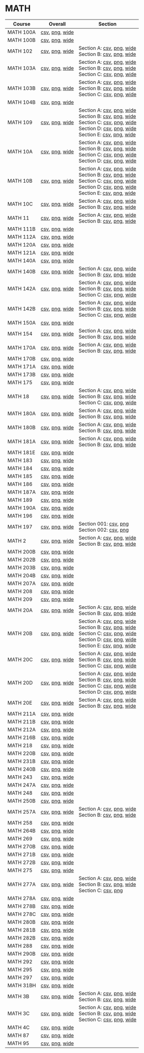 # MATH

| Course | Overall | Section |
| ------ | ------- | ------- |
| MATH 100A | [csv](https://github.com/UCSD-Historical-Enrollment-Data/2025Winter/blob/main/overall/MATH%20100A.csv), [png](https://raw.githubusercontent.com/UCSD-Historical-Enrollment-Data/2025Winter/main/plot_overall/MATH%20100A.png), [wide](https://raw.githubusercontent.com/UCSD-Historical-Enrollment-Data/2025Winter/main/plot_overall_wide/MATH%20100A.png) |  |
| MATH 100B | [csv](https://github.com/UCSD-Historical-Enrollment-Data/2025Winter/blob/main/overall/MATH%20100B.csv), [png](https://raw.githubusercontent.com/UCSD-Historical-Enrollment-Data/2025Winter/main/plot_overall/MATH%20100B.png), [wide](https://raw.githubusercontent.com/UCSD-Historical-Enrollment-Data/2025Winter/main/plot_overall_wide/MATH%20100B.png) |  |
| MATH 102 | [csv](https://github.com/UCSD-Historical-Enrollment-Data/2025Winter/blob/main/overall/MATH%20102.csv), [png](https://raw.githubusercontent.com/UCSD-Historical-Enrollment-Data/2025Winter/main/plot_overall/MATH%20102.png), [wide](https://raw.githubusercontent.com/UCSD-Historical-Enrollment-Data/2025Winter/main/plot_overall_wide/MATH%20102.png) | Section A: [csv](https://github.com/UCSD-Historical-Enrollment-Data/2025Winter/blob/main/section/MATH%20102_A.csv), [png](https://raw.githubusercontent.com/UCSD-Historical-Enrollment-Data/2025Winter/main/plot_section/MATH%20102_A.png), [wide](https://raw.githubusercontent.com/UCSD-Historical-Enrollment-Data/2025Winter/main/plot_section_wide/MATH%20102_A.png)<br>Section B: [csv](https://github.com/UCSD-Historical-Enrollment-Data/2025Winter/blob/main/section/MATH%20102_B.csv), [png](https://raw.githubusercontent.com/UCSD-Historical-Enrollment-Data/2025Winter/main/plot_section/MATH%20102_B.png), [wide](https://raw.githubusercontent.com/UCSD-Historical-Enrollment-Data/2025Winter/main/plot_section_wide/MATH%20102_B.png) |
| MATH 103A | [csv](https://github.com/UCSD-Historical-Enrollment-Data/2025Winter/blob/main/overall/MATH%20103A.csv), [png](https://raw.githubusercontent.com/UCSD-Historical-Enrollment-Data/2025Winter/main/plot_overall/MATH%20103A.png), [wide](https://raw.githubusercontent.com/UCSD-Historical-Enrollment-Data/2025Winter/main/plot_overall_wide/MATH%20103A.png) | Section A: [csv](https://github.com/UCSD-Historical-Enrollment-Data/2025Winter/blob/main/section/MATH%20103A_A.csv), [png](https://raw.githubusercontent.com/UCSD-Historical-Enrollment-Data/2025Winter/main/plot_section/MATH%20103A_A.png), [wide](https://raw.githubusercontent.com/UCSD-Historical-Enrollment-Data/2025Winter/main/plot_section_wide/MATH%20103A_A.png)<br>Section B: [csv](https://github.com/UCSD-Historical-Enrollment-Data/2025Winter/blob/main/section/MATH%20103A_B.csv), [png](https://raw.githubusercontent.com/UCSD-Historical-Enrollment-Data/2025Winter/main/plot_section/MATH%20103A_B.png), [wide](https://raw.githubusercontent.com/UCSD-Historical-Enrollment-Data/2025Winter/main/plot_section_wide/MATH%20103A_B.png)<br>Section C: [csv](https://github.com/UCSD-Historical-Enrollment-Data/2025Winter/blob/main/section/MATH%20103A_C.csv), [png](https://raw.githubusercontent.com/UCSD-Historical-Enrollment-Data/2025Winter/main/plot_section/MATH%20103A_C.png), [wide](https://raw.githubusercontent.com/UCSD-Historical-Enrollment-Data/2025Winter/main/plot_section_wide/MATH%20103A_C.png) |
| MATH 103B | [csv](https://github.com/UCSD-Historical-Enrollment-Data/2025Winter/blob/main/overall/MATH%20103B.csv), [png](https://raw.githubusercontent.com/UCSD-Historical-Enrollment-Data/2025Winter/main/plot_overall/MATH%20103B.png), [wide](https://raw.githubusercontent.com/UCSD-Historical-Enrollment-Data/2025Winter/main/plot_overall_wide/MATH%20103B.png) | Section A: [csv](https://github.com/UCSD-Historical-Enrollment-Data/2025Winter/blob/main/section/MATH%20103B_A.csv), [png](https://raw.githubusercontent.com/UCSD-Historical-Enrollment-Data/2025Winter/main/plot_section/MATH%20103B_A.png), [wide](https://raw.githubusercontent.com/UCSD-Historical-Enrollment-Data/2025Winter/main/plot_section_wide/MATH%20103B_A.png)<br>Section B: [csv](https://github.com/UCSD-Historical-Enrollment-Data/2025Winter/blob/main/section/MATH%20103B_B.csv), [png](https://raw.githubusercontent.com/UCSD-Historical-Enrollment-Data/2025Winter/main/plot_section/MATH%20103B_B.png), [wide](https://raw.githubusercontent.com/UCSD-Historical-Enrollment-Data/2025Winter/main/plot_section_wide/MATH%20103B_B.png)<br>Section C: [csv](https://github.com/UCSD-Historical-Enrollment-Data/2025Winter/blob/main/section/MATH%20103B_C.csv), [png](https://raw.githubusercontent.com/UCSD-Historical-Enrollment-Data/2025Winter/main/plot_section/MATH%20103B_C.png), [wide](https://raw.githubusercontent.com/UCSD-Historical-Enrollment-Data/2025Winter/main/plot_section_wide/MATH%20103B_C.png) |
| MATH 104B | [csv](https://github.com/UCSD-Historical-Enrollment-Data/2025Winter/blob/main/overall/MATH%20104B.csv), [png](https://raw.githubusercontent.com/UCSD-Historical-Enrollment-Data/2025Winter/main/plot_overall/MATH%20104B.png), [wide](https://raw.githubusercontent.com/UCSD-Historical-Enrollment-Data/2025Winter/main/plot_overall_wide/MATH%20104B.png) |  |
| MATH 109 | [csv](https://github.com/UCSD-Historical-Enrollment-Data/2025Winter/blob/main/overall/MATH%20109.csv), [png](https://raw.githubusercontent.com/UCSD-Historical-Enrollment-Data/2025Winter/main/plot_overall/MATH%20109.png), [wide](https://raw.githubusercontent.com/UCSD-Historical-Enrollment-Data/2025Winter/main/plot_overall_wide/MATH%20109.png) | Section A: [csv](https://github.com/UCSD-Historical-Enrollment-Data/2025Winter/blob/main/section/MATH%20109_A.csv), [png](https://raw.githubusercontent.com/UCSD-Historical-Enrollment-Data/2025Winter/main/plot_section/MATH%20109_A.png), [wide](https://raw.githubusercontent.com/UCSD-Historical-Enrollment-Data/2025Winter/main/plot_section_wide/MATH%20109_A.png)<br>Section B: [csv](https://github.com/UCSD-Historical-Enrollment-Data/2025Winter/blob/main/section/MATH%20109_B.csv), [png](https://raw.githubusercontent.com/UCSD-Historical-Enrollment-Data/2025Winter/main/plot_section/MATH%20109_B.png), [wide](https://raw.githubusercontent.com/UCSD-Historical-Enrollment-Data/2025Winter/main/plot_section_wide/MATH%20109_B.png)<br>Section C: [csv](https://github.com/UCSD-Historical-Enrollment-Data/2025Winter/blob/main/section/MATH%20109_C.csv), [png](https://raw.githubusercontent.com/UCSD-Historical-Enrollment-Data/2025Winter/main/plot_section/MATH%20109_C.png), [wide](https://raw.githubusercontent.com/UCSD-Historical-Enrollment-Data/2025Winter/main/plot_section_wide/MATH%20109_C.png)<br>Section D: [csv](https://github.com/UCSD-Historical-Enrollment-Data/2025Winter/blob/main/section/MATH%20109_D.csv), [png](https://raw.githubusercontent.com/UCSD-Historical-Enrollment-Data/2025Winter/main/plot_section/MATH%20109_D.png), [wide](https://raw.githubusercontent.com/UCSD-Historical-Enrollment-Data/2025Winter/main/plot_section_wide/MATH%20109_D.png)<br>Section E: [csv](https://github.com/UCSD-Historical-Enrollment-Data/2025Winter/blob/main/section/MATH%20109_E.csv), [png](https://raw.githubusercontent.com/UCSD-Historical-Enrollment-Data/2025Winter/main/plot_section/MATH%20109_E.png), [wide](https://raw.githubusercontent.com/UCSD-Historical-Enrollment-Data/2025Winter/main/plot_section_wide/MATH%20109_E.png) |
| MATH 10A | [csv](https://github.com/UCSD-Historical-Enrollment-Data/2025Winter/blob/main/overall/MATH%2010A.csv), [png](https://raw.githubusercontent.com/UCSD-Historical-Enrollment-Data/2025Winter/main/plot_overall/MATH%2010A.png), [wide](https://raw.githubusercontent.com/UCSD-Historical-Enrollment-Data/2025Winter/main/plot_overall_wide/MATH%2010A.png) | Section A: [csv](https://github.com/UCSD-Historical-Enrollment-Data/2025Winter/blob/main/section/MATH%2010A_A.csv), [png](https://raw.githubusercontent.com/UCSD-Historical-Enrollment-Data/2025Winter/main/plot_section/MATH%2010A_A.png), [wide](https://raw.githubusercontent.com/UCSD-Historical-Enrollment-Data/2025Winter/main/plot_section_wide/MATH%2010A_A.png)<br>Section B: [csv](https://github.com/UCSD-Historical-Enrollment-Data/2025Winter/blob/main/section/MATH%2010A_B.csv), [png](https://raw.githubusercontent.com/UCSD-Historical-Enrollment-Data/2025Winter/main/plot_section/MATH%2010A_B.png), [wide](https://raw.githubusercontent.com/UCSD-Historical-Enrollment-Data/2025Winter/main/plot_section_wide/MATH%2010A_B.png)<br>Section C: [csv](https://github.com/UCSD-Historical-Enrollment-Data/2025Winter/blob/main/section/MATH%2010A_C.csv), [png](https://raw.githubusercontent.com/UCSD-Historical-Enrollment-Data/2025Winter/main/plot_section/MATH%2010A_C.png), [wide](https://raw.githubusercontent.com/UCSD-Historical-Enrollment-Data/2025Winter/main/plot_section_wide/MATH%2010A_C.png)<br>Section D: [csv](https://github.com/UCSD-Historical-Enrollment-Data/2025Winter/blob/main/section/MATH%2010A_D.csv), [png](https://raw.githubusercontent.com/UCSD-Historical-Enrollment-Data/2025Winter/main/plot_section/MATH%2010A_D.png), [wide](https://raw.githubusercontent.com/UCSD-Historical-Enrollment-Data/2025Winter/main/plot_section_wide/MATH%2010A_D.png) |
| MATH 10B | [csv](https://github.com/UCSD-Historical-Enrollment-Data/2025Winter/blob/main/overall/MATH%2010B.csv), [png](https://raw.githubusercontent.com/UCSD-Historical-Enrollment-Data/2025Winter/main/plot_overall/MATH%2010B.png), [wide](https://raw.githubusercontent.com/UCSD-Historical-Enrollment-Data/2025Winter/main/plot_overall_wide/MATH%2010B.png) | Section A: [csv](https://github.com/UCSD-Historical-Enrollment-Data/2025Winter/blob/main/section/MATH%2010B_A.csv), [png](https://raw.githubusercontent.com/UCSD-Historical-Enrollment-Data/2025Winter/main/plot_section/MATH%2010B_A.png), [wide](https://raw.githubusercontent.com/UCSD-Historical-Enrollment-Data/2025Winter/main/plot_section_wide/MATH%2010B_A.png)<br>Section B: [csv](https://github.com/UCSD-Historical-Enrollment-Data/2025Winter/blob/main/section/MATH%2010B_B.csv), [png](https://raw.githubusercontent.com/UCSD-Historical-Enrollment-Data/2025Winter/main/plot_section/MATH%2010B_B.png), [wide](https://raw.githubusercontent.com/UCSD-Historical-Enrollment-Data/2025Winter/main/plot_section_wide/MATH%2010B_B.png)<br>Section C: [csv](https://github.com/UCSD-Historical-Enrollment-Data/2025Winter/blob/main/section/MATH%2010B_C.csv), [png](https://raw.githubusercontent.com/UCSD-Historical-Enrollment-Data/2025Winter/main/plot_section/MATH%2010B_C.png), [wide](https://raw.githubusercontent.com/UCSD-Historical-Enrollment-Data/2025Winter/main/plot_section_wide/MATH%2010B_C.png)<br>Section D: [csv](https://github.com/UCSD-Historical-Enrollment-Data/2025Winter/blob/main/section/MATH%2010B_D.csv), [png](https://raw.githubusercontent.com/UCSD-Historical-Enrollment-Data/2025Winter/main/plot_section/MATH%2010B_D.png), [wide](https://raw.githubusercontent.com/UCSD-Historical-Enrollment-Data/2025Winter/main/plot_section_wide/MATH%2010B_D.png)<br>Section E: [csv](https://github.com/UCSD-Historical-Enrollment-Data/2025Winter/blob/main/section/MATH%2010B_E.csv), [png](https://raw.githubusercontent.com/UCSD-Historical-Enrollment-Data/2025Winter/main/plot_section/MATH%2010B_E.png), [wide](https://raw.githubusercontent.com/UCSD-Historical-Enrollment-Data/2025Winter/main/plot_section_wide/MATH%2010B_E.png) |
| MATH 10C | [csv](https://github.com/UCSD-Historical-Enrollment-Data/2025Winter/blob/main/overall/MATH%2010C.csv), [png](https://raw.githubusercontent.com/UCSD-Historical-Enrollment-Data/2025Winter/main/plot_overall/MATH%2010C.png), [wide](https://raw.githubusercontent.com/UCSD-Historical-Enrollment-Data/2025Winter/main/plot_overall_wide/MATH%2010C.png) | Section A: [csv](https://github.com/UCSD-Historical-Enrollment-Data/2025Winter/blob/main/section/MATH%2010C_A.csv), [png](https://raw.githubusercontent.com/UCSD-Historical-Enrollment-Data/2025Winter/main/plot_section/MATH%2010C_A.png), [wide](https://raw.githubusercontent.com/UCSD-Historical-Enrollment-Data/2025Winter/main/plot_section_wide/MATH%2010C_A.png)<br>Section B: [csv](https://github.com/UCSD-Historical-Enrollment-Data/2025Winter/blob/main/section/MATH%2010C_B.csv), [png](https://raw.githubusercontent.com/UCSD-Historical-Enrollment-Data/2025Winter/main/plot_section/MATH%2010C_B.png), [wide](https://raw.githubusercontent.com/UCSD-Historical-Enrollment-Data/2025Winter/main/plot_section_wide/MATH%2010C_B.png) |
| MATH 11 | [csv](https://github.com/UCSD-Historical-Enrollment-Data/2025Winter/blob/main/overall/MATH%2011.csv), [png](https://raw.githubusercontent.com/UCSD-Historical-Enrollment-Data/2025Winter/main/plot_overall/MATH%2011.png), [wide](https://raw.githubusercontent.com/UCSD-Historical-Enrollment-Data/2025Winter/main/plot_overall_wide/MATH%2011.png) | Section A: [csv](https://github.com/UCSD-Historical-Enrollment-Data/2025Winter/blob/main/section/MATH%2011_A.csv), [png](https://raw.githubusercontent.com/UCSD-Historical-Enrollment-Data/2025Winter/main/plot_section/MATH%2011_A.png), [wide](https://raw.githubusercontent.com/UCSD-Historical-Enrollment-Data/2025Winter/main/plot_section_wide/MATH%2011_A.png)<br>Section B: [csv](https://github.com/UCSD-Historical-Enrollment-Data/2025Winter/blob/main/section/MATH%2011_B.csv), [png](https://raw.githubusercontent.com/UCSD-Historical-Enrollment-Data/2025Winter/main/plot_section/MATH%2011_B.png), [wide](https://raw.githubusercontent.com/UCSD-Historical-Enrollment-Data/2025Winter/main/plot_section_wide/MATH%2011_B.png) |
| MATH 111B | [csv](https://github.com/UCSD-Historical-Enrollment-Data/2025Winter/blob/main/overall/MATH%20111B.csv), [png](https://raw.githubusercontent.com/UCSD-Historical-Enrollment-Data/2025Winter/main/plot_overall/MATH%20111B.png), [wide](https://raw.githubusercontent.com/UCSD-Historical-Enrollment-Data/2025Winter/main/plot_overall_wide/MATH%20111B.png) |  |
| MATH 112A | [csv](https://github.com/UCSD-Historical-Enrollment-Data/2025Winter/blob/main/overall/MATH%20112A.csv), [png](https://raw.githubusercontent.com/UCSD-Historical-Enrollment-Data/2025Winter/main/plot_overall/MATH%20112A.png), [wide](https://raw.githubusercontent.com/UCSD-Historical-Enrollment-Data/2025Winter/main/plot_overall_wide/MATH%20112A.png) |  |
| MATH 120A | [csv](https://github.com/UCSD-Historical-Enrollment-Data/2025Winter/blob/main/overall/MATH%20120A.csv), [png](https://raw.githubusercontent.com/UCSD-Historical-Enrollment-Data/2025Winter/main/plot_overall/MATH%20120A.png), [wide](https://raw.githubusercontent.com/UCSD-Historical-Enrollment-Data/2025Winter/main/plot_overall_wide/MATH%20120A.png) |  |
| MATH 121A | [csv](https://github.com/UCSD-Historical-Enrollment-Data/2025Winter/blob/main/overall/MATH%20121A.csv), [png](https://raw.githubusercontent.com/UCSD-Historical-Enrollment-Data/2025Winter/main/plot_overall/MATH%20121A.png), [wide](https://raw.githubusercontent.com/UCSD-Historical-Enrollment-Data/2025Winter/main/plot_overall_wide/MATH%20121A.png) |  |
| MATH 140A | [csv](https://github.com/UCSD-Historical-Enrollment-Data/2025Winter/blob/main/overall/MATH%20140A.csv), [png](https://raw.githubusercontent.com/UCSD-Historical-Enrollment-Data/2025Winter/main/plot_overall/MATH%20140A.png), [wide](https://raw.githubusercontent.com/UCSD-Historical-Enrollment-Data/2025Winter/main/plot_overall_wide/MATH%20140A.png) |  |
| MATH 140B | [csv](https://github.com/UCSD-Historical-Enrollment-Data/2025Winter/blob/main/overall/MATH%20140B.csv), [png](https://raw.githubusercontent.com/UCSD-Historical-Enrollment-Data/2025Winter/main/plot_overall/MATH%20140B.png), [wide](https://raw.githubusercontent.com/UCSD-Historical-Enrollment-Data/2025Winter/main/plot_overall_wide/MATH%20140B.png) | Section A: [csv](https://github.com/UCSD-Historical-Enrollment-Data/2025Winter/blob/main/section/MATH%20140B_A.csv), [png](https://raw.githubusercontent.com/UCSD-Historical-Enrollment-Data/2025Winter/main/plot_section/MATH%20140B_A.png), [wide](https://raw.githubusercontent.com/UCSD-Historical-Enrollment-Data/2025Winter/main/plot_section_wide/MATH%20140B_A.png)<br>Section B: [csv](https://github.com/UCSD-Historical-Enrollment-Data/2025Winter/blob/main/section/MATH%20140B_B.csv), [png](https://raw.githubusercontent.com/UCSD-Historical-Enrollment-Data/2025Winter/main/plot_section/MATH%20140B_B.png), [wide](https://raw.githubusercontent.com/UCSD-Historical-Enrollment-Data/2025Winter/main/plot_section_wide/MATH%20140B_B.png) |
| MATH 142A | [csv](https://github.com/UCSD-Historical-Enrollment-Data/2025Winter/blob/main/overall/MATH%20142A.csv), [png](https://raw.githubusercontent.com/UCSD-Historical-Enrollment-Data/2025Winter/main/plot_overall/MATH%20142A.png), [wide](https://raw.githubusercontent.com/UCSD-Historical-Enrollment-Data/2025Winter/main/plot_overall_wide/MATH%20142A.png) | Section A: [csv](https://github.com/UCSD-Historical-Enrollment-Data/2025Winter/blob/main/section/MATH%20142A_A.csv), [png](https://raw.githubusercontent.com/UCSD-Historical-Enrollment-Data/2025Winter/main/plot_section/MATH%20142A_A.png), [wide](https://raw.githubusercontent.com/UCSD-Historical-Enrollment-Data/2025Winter/main/plot_section_wide/MATH%20142A_A.png)<br>Section B: [csv](https://github.com/UCSD-Historical-Enrollment-Data/2025Winter/blob/main/section/MATH%20142A_B.csv), [png](https://raw.githubusercontent.com/UCSD-Historical-Enrollment-Data/2025Winter/main/plot_section/MATH%20142A_B.png), [wide](https://raw.githubusercontent.com/UCSD-Historical-Enrollment-Data/2025Winter/main/plot_section_wide/MATH%20142A_B.png)<br>Section C: [csv](https://github.com/UCSD-Historical-Enrollment-Data/2025Winter/blob/main/section/MATH%20142A_C.csv), [png](https://raw.githubusercontent.com/UCSD-Historical-Enrollment-Data/2025Winter/main/plot_section/MATH%20142A_C.png), [wide](https://raw.githubusercontent.com/UCSD-Historical-Enrollment-Data/2025Winter/main/plot_section_wide/MATH%20142A_C.png) |
| MATH 142B | [csv](https://github.com/UCSD-Historical-Enrollment-Data/2025Winter/blob/main/overall/MATH%20142B.csv), [png](https://raw.githubusercontent.com/UCSD-Historical-Enrollment-Data/2025Winter/main/plot_overall/MATH%20142B.png), [wide](https://raw.githubusercontent.com/UCSD-Historical-Enrollment-Data/2025Winter/main/plot_overall_wide/MATH%20142B.png) | Section A: [csv](https://github.com/UCSD-Historical-Enrollment-Data/2025Winter/blob/main/section/MATH%20142B_A.csv), [png](https://raw.githubusercontent.com/UCSD-Historical-Enrollment-Data/2025Winter/main/plot_section/MATH%20142B_A.png), [wide](https://raw.githubusercontent.com/UCSD-Historical-Enrollment-Data/2025Winter/main/plot_section_wide/MATH%20142B_A.png)<br>Section B: [csv](https://github.com/UCSD-Historical-Enrollment-Data/2025Winter/blob/main/section/MATH%20142B_B.csv), [png](https://raw.githubusercontent.com/UCSD-Historical-Enrollment-Data/2025Winter/main/plot_section/MATH%20142B_B.png), [wide](https://raw.githubusercontent.com/UCSD-Historical-Enrollment-Data/2025Winter/main/plot_section_wide/MATH%20142B_B.png)<br>Section C: [csv](https://github.com/UCSD-Historical-Enrollment-Data/2025Winter/blob/main/section/MATH%20142B_C.csv), [png](https://raw.githubusercontent.com/UCSD-Historical-Enrollment-Data/2025Winter/main/plot_section/MATH%20142B_C.png), [wide](https://raw.githubusercontent.com/UCSD-Historical-Enrollment-Data/2025Winter/main/plot_section_wide/MATH%20142B_C.png) |
| MATH 150A | [csv](https://github.com/UCSD-Historical-Enrollment-Data/2025Winter/blob/main/overall/MATH%20150A.csv), [png](https://raw.githubusercontent.com/UCSD-Historical-Enrollment-Data/2025Winter/main/plot_overall/MATH%20150A.png), [wide](https://raw.githubusercontent.com/UCSD-Historical-Enrollment-Data/2025Winter/main/plot_overall_wide/MATH%20150A.png) |  |
| MATH 154 | [csv](https://github.com/UCSD-Historical-Enrollment-Data/2025Winter/blob/main/overall/MATH%20154.csv), [png](https://raw.githubusercontent.com/UCSD-Historical-Enrollment-Data/2025Winter/main/plot_overall/MATH%20154.png), [wide](https://raw.githubusercontent.com/UCSD-Historical-Enrollment-Data/2025Winter/main/plot_overall_wide/MATH%20154.png) | Section A: [csv](https://github.com/UCSD-Historical-Enrollment-Data/2025Winter/blob/main/section/MATH%20154_A.csv), [png](https://raw.githubusercontent.com/UCSD-Historical-Enrollment-Data/2025Winter/main/plot_section/MATH%20154_A.png), [wide](https://raw.githubusercontent.com/UCSD-Historical-Enrollment-Data/2025Winter/main/plot_section_wide/MATH%20154_A.png)<br>Section B: [csv](https://github.com/UCSD-Historical-Enrollment-Data/2025Winter/blob/main/section/MATH%20154_B.csv), [png](https://raw.githubusercontent.com/UCSD-Historical-Enrollment-Data/2025Winter/main/plot_section/MATH%20154_B.png), [wide](https://raw.githubusercontent.com/UCSD-Historical-Enrollment-Data/2025Winter/main/plot_section_wide/MATH%20154_B.png) |
| MATH 170A | [csv](https://github.com/UCSD-Historical-Enrollment-Data/2025Winter/blob/main/overall/MATH%20170A.csv), [png](https://raw.githubusercontent.com/UCSD-Historical-Enrollment-Data/2025Winter/main/plot_overall/MATH%20170A.png), [wide](https://raw.githubusercontent.com/UCSD-Historical-Enrollment-Data/2025Winter/main/plot_overall_wide/MATH%20170A.png) | Section A: [csv](https://github.com/UCSD-Historical-Enrollment-Data/2025Winter/blob/main/section/MATH%20170A_A.csv), [png](https://raw.githubusercontent.com/UCSD-Historical-Enrollment-Data/2025Winter/main/plot_section/MATH%20170A_A.png), [wide](https://raw.githubusercontent.com/UCSD-Historical-Enrollment-Data/2025Winter/main/plot_section_wide/MATH%20170A_A.png)<br>Section B: [csv](https://github.com/UCSD-Historical-Enrollment-Data/2025Winter/blob/main/section/MATH%20170A_B.csv), [png](https://raw.githubusercontent.com/UCSD-Historical-Enrollment-Data/2025Winter/main/plot_section/MATH%20170A_B.png), [wide](https://raw.githubusercontent.com/UCSD-Historical-Enrollment-Data/2025Winter/main/plot_section_wide/MATH%20170A_B.png) |
| MATH 170B | [csv](https://github.com/UCSD-Historical-Enrollment-Data/2025Winter/blob/main/overall/MATH%20170B.csv), [png](https://raw.githubusercontent.com/UCSD-Historical-Enrollment-Data/2025Winter/main/plot_overall/MATH%20170B.png), [wide](https://raw.githubusercontent.com/UCSD-Historical-Enrollment-Data/2025Winter/main/plot_overall_wide/MATH%20170B.png) |  |
| MATH 171A | [csv](https://github.com/UCSD-Historical-Enrollment-Data/2025Winter/blob/main/overall/MATH%20171A.csv), [png](https://raw.githubusercontent.com/UCSD-Historical-Enrollment-Data/2025Winter/main/plot_overall/MATH%20171A.png), [wide](https://raw.githubusercontent.com/UCSD-Historical-Enrollment-Data/2025Winter/main/plot_overall_wide/MATH%20171A.png) |  |
| MATH 173B | [csv](https://github.com/UCSD-Historical-Enrollment-Data/2025Winter/blob/main/overall/MATH%20173B.csv), [png](https://raw.githubusercontent.com/UCSD-Historical-Enrollment-Data/2025Winter/main/plot_overall/MATH%20173B.png), [wide](https://raw.githubusercontent.com/UCSD-Historical-Enrollment-Data/2025Winter/main/plot_overall_wide/MATH%20173B.png) |  |
| MATH 175 | [csv](https://github.com/UCSD-Historical-Enrollment-Data/2025Winter/blob/main/overall/MATH%20175.csv), [png](https://raw.githubusercontent.com/UCSD-Historical-Enrollment-Data/2025Winter/main/plot_overall/MATH%20175.png), [wide](https://raw.githubusercontent.com/UCSD-Historical-Enrollment-Data/2025Winter/main/plot_overall_wide/MATH%20175.png) |  |
| MATH 18 | [csv](https://github.com/UCSD-Historical-Enrollment-Data/2025Winter/blob/main/overall/MATH%2018.csv), [png](https://raw.githubusercontent.com/UCSD-Historical-Enrollment-Data/2025Winter/main/plot_overall/MATH%2018.png), [wide](https://raw.githubusercontent.com/UCSD-Historical-Enrollment-Data/2025Winter/main/plot_overall_wide/MATH%2018.png) | Section A: [csv](https://github.com/UCSD-Historical-Enrollment-Data/2025Winter/blob/main/section/MATH%2018_A.csv), [png](https://raw.githubusercontent.com/UCSD-Historical-Enrollment-Data/2025Winter/main/plot_section/MATH%2018_A.png), [wide](https://raw.githubusercontent.com/UCSD-Historical-Enrollment-Data/2025Winter/main/plot_section_wide/MATH%2018_A.png)<br>Section B: [csv](https://github.com/UCSD-Historical-Enrollment-Data/2025Winter/blob/main/section/MATH%2018_B.csv), [png](https://raw.githubusercontent.com/UCSD-Historical-Enrollment-Data/2025Winter/main/plot_section/MATH%2018_B.png), [wide](https://raw.githubusercontent.com/UCSD-Historical-Enrollment-Data/2025Winter/main/plot_section_wide/MATH%2018_B.png)<br>Section C: [csv](https://github.com/UCSD-Historical-Enrollment-Data/2025Winter/blob/main/section/MATH%2018_C.csv), [png](https://raw.githubusercontent.com/UCSD-Historical-Enrollment-Data/2025Winter/main/plot_section/MATH%2018_C.png), [wide](https://raw.githubusercontent.com/UCSD-Historical-Enrollment-Data/2025Winter/main/plot_section_wide/MATH%2018_C.png) |
| MATH 180A | [csv](https://github.com/UCSD-Historical-Enrollment-Data/2025Winter/blob/main/overall/MATH%20180A.csv), [png](https://raw.githubusercontent.com/UCSD-Historical-Enrollment-Data/2025Winter/main/plot_overall/MATH%20180A.png), [wide](https://raw.githubusercontent.com/UCSD-Historical-Enrollment-Data/2025Winter/main/plot_overall_wide/MATH%20180A.png) | Section A: [csv](https://github.com/UCSD-Historical-Enrollment-Data/2025Winter/blob/main/section/MATH%20180A_A.csv), [png](https://raw.githubusercontent.com/UCSD-Historical-Enrollment-Data/2025Winter/main/plot_section/MATH%20180A_A.png), [wide](https://raw.githubusercontent.com/UCSD-Historical-Enrollment-Data/2025Winter/main/plot_section_wide/MATH%20180A_A.png)<br>Section B: [csv](https://github.com/UCSD-Historical-Enrollment-Data/2025Winter/blob/main/section/MATH%20180A_B.csv), [png](https://raw.githubusercontent.com/UCSD-Historical-Enrollment-Data/2025Winter/main/plot_section/MATH%20180A_B.png), [wide](https://raw.githubusercontent.com/UCSD-Historical-Enrollment-Data/2025Winter/main/plot_section_wide/MATH%20180A_B.png) |
| MATH 180B | [csv](https://github.com/UCSD-Historical-Enrollment-Data/2025Winter/blob/main/overall/MATH%20180B.csv), [png](https://raw.githubusercontent.com/UCSD-Historical-Enrollment-Data/2025Winter/main/plot_overall/MATH%20180B.png), [wide](https://raw.githubusercontent.com/UCSD-Historical-Enrollment-Data/2025Winter/main/plot_overall_wide/MATH%20180B.png) | Section A: [csv](https://github.com/UCSD-Historical-Enrollment-Data/2025Winter/blob/main/section/MATH%20180B_A.csv), [png](https://raw.githubusercontent.com/UCSD-Historical-Enrollment-Data/2025Winter/main/plot_section/MATH%20180B_A.png), [wide](https://raw.githubusercontent.com/UCSD-Historical-Enrollment-Data/2025Winter/main/plot_section_wide/MATH%20180B_A.png)<br>Section B: [csv](https://github.com/UCSD-Historical-Enrollment-Data/2025Winter/blob/main/section/MATH%20180B_B.csv), [png](https://raw.githubusercontent.com/UCSD-Historical-Enrollment-Data/2025Winter/main/plot_section/MATH%20180B_B.png), [wide](https://raw.githubusercontent.com/UCSD-Historical-Enrollment-Data/2025Winter/main/plot_section_wide/MATH%20180B_B.png) |
| MATH 181A | [csv](https://github.com/UCSD-Historical-Enrollment-Data/2025Winter/blob/main/overall/MATH%20181A.csv), [png](https://raw.githubusercontent.com/UCSD-Historical-Enrollment-Data/2025Winter/main/plot_overall/MATH%20181A.png), [wide](https://raw.githubusercontent.com/UCSD-Historical-Enrollment-Data/2025Winter/main/plot_overall_wide/MATH%20181A.png) | Section A: [csv](https://github.com/UCSD-Historical-Enrollment-Data/2025Winter/blob/main/section/MATH%20181A_A.csv), [png](https://raw.githubusercontent.com/UCSD-Historical-Enrollment-Data/2025Winter/main/plot_section/MATH%20181A_A.png), [wide](https://raw.githubusercontent.com/UCSD-Historical-Enrollment-Data/2025Winter/main/plot_section_wide/MATH%20181A_A.png)<br>Section B: [csv](https://github.com/UCSD-Historical-Enrollment-Data/2025Winter/blob/main/section/MATH%20181A_B.csv), [png](https://raw.githubusercontent.com/UCSD-Historical-Enrollment-Data/2025Winter/main/plot_section/MATH%20181A_B.png), [wide](https://raw.githubusercontent.com/UCSD-Historical-Enrollment-Data/2025Winter/main/plot_section_wide/MATH%20181A_B.png) |
| MATH 181E | [csv](https://github.com/UCSD-Historical-Enrollment-Data/2025Winter/blob/main/overall/MATH%20181E.csv), [png](https://raw.githubusercontent.com/UCSD-Historical-Enrollment-Data/2025Winter/main/plot_overall/MATH%20181E.png), [wide](https://raw.githubusercontent.com/UCSD-Historical-Enrollment-Data/2025Winter/main/plot_overall_wide/MATH%20181E.png) |  |
| MATH 183 | [csv](https://github.com/UCSD-Historical-Enrollment-Data/2025Winter/blob/main/overall/MATH%20183.csv), [png](https://raw.githubusercontent.com/UCSD-Historical-Enrollment-Data/2025Winter/main/plot_overall/MATH%20183.png), [wide](https://raw.githubusercontent.com/UCSD-Historical-Enrollment-Data/2025Winter/main/plot_overall_wide/MATH%20183.png) |  |
| MATH 184 | [csv](https://github.com/UCSD-Historical-Enrollment-Data/2025Winter/blob/main/overall/MATH%20184.csv), [png](https://raw.githubusercontent.com/UCSD-Historical-Enrollment-Data/2025Winter/main/plot_overall/MATH%20184.png), [wide](https://raw.githubusercontent.com/UCSD-Historical-Enrollment-Data/2025Winter/main/plot_overall_wide/MATH%20184.png) |  |
| MATH 185 | [csv](https://github.com/UCSD-Historical-Enrollment-Data/2025Winter/blob/main/overall/MATH%20185.csv), [png](https://raw.githubusercontent.com/UCSD-Historical-Enrollment-Data/2025Winter/main/plot_overall/MATH%20185.png), [wide](https://raw.githubusercontent.com/UCSD-Historical-Enrollment-Data/2025Winter/main/plot_overall_wide/MATH%20185.png) |  |
| MATH 186 | [csv](https://github.com/UCSD-Historical-Enrollment-Data/2025Winter/blob/main/overall/MATH%20186.csv), [png](https://raw.githubusercontent.com/UCSD-Historical-Enrollment-Data/2025Winter/main/plot_overall/MATH%20186.png), [wide](https://raw.githubusercontent.com/UCSD-Historical-Enrollment-Data/2025Winter/main/plot_overall_wide/MATH%20186.png) |  |
| MATH 187A | [csv](https://github.com/UCSD-Historical-Enrollment-Data/2025Winter/blob/main/overall/MATH%20187A.csv), [png](https://raw.githubusercontent.com/UCSD-Historical-Enrollment-Data/2025Winter/main/plot_overall/MATH%20187A.png), [wide](https://raw.githubusercontent.com/UCSD-Historical-Enrollment-Data/2025Winter/main/plot_overall_wide/MATH%20187A.png) |  |
| MATH 189 | [csv](https://github.com/UCSD-Historical-Enrollment-Data/2025Winter/blob/main/overall/MATH%20189.csv), [png](https://raw.githubusercontent.com/UCSD-Historical-Enrollment-Data/2025Winter/main/plot_overall/MATH%20189.png), [wide](https://raw.githubusercontent.com/UCSD-Historical-Enrollment-Data/2025Winter/main/plot_overall_wide/MATH%20189.png) |  |
| MATH 190A | [csv](https://github.com/UCSD-Historical-Enrollment-Data/2025Winter/blob/main/overall/MATH%20190A.csv), [png](https://raw.githubusercontent.com/UCSD-Historical-Enrollment-Data/2025Winter/main/plot_overall/MATH%20190A.png), [wide](https://raw.githubusercontent.com/UCSD-Historical-Enrollment-Data/2025Winter/main/plot_overall_wide/MATH%20190A.png) |  |
| MATH 196 | [csv](https://github.com/UCSD-Historical-Enrollment-Data/2025Winter/blob/main/overall/MATH%20196.csv), [png](https://raw.githubusercontent.com/UCSD-Historical-Enrollment-Data/2025Winter/main/plot_overall/MATH%20196.png), [wide](https://raw.githubusercontent.com/UCSD-Historical-Enrollment-Data/2025Winter/main/plot_overall_wide/MATH%20196.png) |  |
| MATH 197 | [csv](https://github.com/UCSD-Historical-Enrollment-Data/2025Winter/blob/main/overall/MATH%20197.csv), [png](https://raw.githubusercontent.com/UCSD-Historical-Enrollment-Data/2025Winter/main/plot_overall/MATH%20197.png), [wide](https://raw.githubusercontent.com/UCSD-Historical-Enrollment-Data/2025Winter/main/plot_overall_wide/MATH%20197.png) | Section 001: [csv](https://github.com/UCSD-Historical-Enrollment-Data/2025Winter/blob/main/section/MATH%20197_001.csv), [png](https://raw.githubusercontent.com/UCSD-Historical-Enrollment-Data/2025Winter/main/plot_section/MATH%20197_001.png)<br>Section 002: [csv](https://github.com/UCSD-Historical-Enrollment-Data/2025Winter/blob/main/section/MATH%20197_002.csv), [png](https://raw.githubusercontent.com/UCSD-Historical-Enrollment-Data/2025Winter/main/plot_section/MATH%20197_002.png) |
| MATH 2 | [csv](https://github.com/UCSD-Historical-Enrollment-Data/2025Winter/blob/main/overall/MATH%202.csv), [png](https://raw.githubusercontent.com/UCSD-Historical-Enrollment-Data/2025Winter/main/plot_overall/MATH%202.png), [wide](https://raw.githubusercontent.com/UCSD-Historical-Enrollment-Data/2025Winter/main/plot_overall_wide/MATH%202.png) | Section A: [csv](https://github.com/UCSD-Historical-Enrollment-Data/2025Winter/blob/main/section/MATH%202_A.csv), [png](https://raw.githubusercontent.com/UCSD-Historical-Enrollment-Data/2025Winter/main/plot_section/MATH%202_A.png), [wide](https://raw.githubusercontent.com/UCSD-Historical-Enrollment-Data/2025Winter/main/plot_section_wide/MATH%202_A.png)<br>Section B: [csv](https://github.com/UCSD-Historical-Enrollment-Data/2025Winter/blob/main/section/MATH%202_B.csv), [png](https://raw.githubusercontent.com/UCSD-Historical-Enrollment-Data/2025Winter/main/plot_section/MATH%202_B.png), [wide](https://raw.githubusercontent.com/UCSD-Historical-Enrollment-Data/2025Winter/main/plot_section_wide/MATH%202_B.png) |
| MATH 200B | [csv](https://github.com/UCSD-Historical-Enrollment-Data/2025Winter/blob/main/overall/MATH%20200B.csv), [png](https://raw.githubusercontent.com/UCSD-Historical-Enrollment-Data/2025Winter/main/plot_overall/MATH%20200B.png), [wide](https://raw.githubusercontent.com/UCSD-Historical-Enrollment-Data/2025Winter/main/plot_overall_wide/MATH%20200B.png) |  |
| MATH 202B | [csv](https://github.com/UCSD-Historical-Enrollment-Data/2025Winter/blob/main/overall/MATH%20202B.csv), [png](https://raw.githubusercontent.com/UCSD-Historical-Enrollment-Data/2025Winter/main/plot_overall/MATH%20202B.png), [wide](https://raw.githubusercontent.com/UCSD-Historical-Enrollment-Data/2025Winter/main/plot_overall_wide/MATH%20202B.png) |  |
| MATH 203B | [csv](https://github.com/UCSD-Historical-Enrollment-Data/2025Winter/blob/main/overall/MATH%20203B.csv), [png](https://raw.githubusercontent.com/UCSD-Historical-Enrollment-Data/2025Winter/main/plot_overall/MATH%20203B.png), [wide](https://raw.githubusercontent.com/UCSD-Historical-Enrollment-Data/2025Winter/main/plot_overall_wide/MATH%20203B.png) |  |
| MATH 204B | [csv](https://github.com/UCSD-Historical-Enrollment-Data/2025Winter/blob/main/overall/MATH%20204B.csv), [png](https://raw.githubusercontent.com/UCSD-Historical-Enrollment-Data/2025Winter/main/plot_overall/MATH%20204B.png), [wide](https://raw.githubusercontent.com/UCSD-Historical-Enrollment-Data/2025Winter/main/plot_overall_wide/MATH%20204B.png) |  |
| MATH 207A | [csv](https://github.com/UCSD-Historical-Enrollment-Data/2025Winter/blob/main/overall/MATH%20207A.csv), [png](https://raw.githubusercontent.com/UCSD-Historical-Enrollment-Data/2025Winter/main/plot_overall/MATH%20207A.png), [wide](https://raw.githubusercontent.com/UCSD-Historical-Enrollment-Data/2025Winter/main/plot_overall_wide/MATH%20207A.png) |  |
| MATH 208 | [csv](https://github.com/UCSD-Historical-Enrollment-Data/2025Winter/blob/main/overall/MATH%20208.csv), [png](https://raw.githubusercontent.com/UCSD-Historical-Enrollment-Data/2025Winter/main/plot_overall/MATH%20208.png), [wide](https://raw.githubusercontent.com/UCSD-Historical-Enrollment-Data/2025Winter/main/plot_overall_wide/MATH%20208.png) |  |
| MATH 209 | [csv](https://github.com/UCSD-Historical-Enrollment-Data/2025Winter/blob/main/overall/MATH%20209.csv), [png](https://raw.githubusercontent.com/UCSD-Historical-Enrollment-Data/2025Winter/main/plot_overall/MATH%20209.png), [wide](https://raw.githubusercontent.com/UCSD-Historical-Enrollment-Data/2025Winter/main/plot_overall_wide/MATH%20209.png) |  |
| MATH 20A | [csv](https://github.com/UCSD-Historical-Enrollment-Data/2025Winter/blob/main/overall/MATH%2020A.csv), [png](https://raw.githubusercontent.com/UCSD-Historical-Enrollment-Data/2025Winter/main/plot_overall/MATH%2020A.png), [wide](https://raw.githubusercontent.com/UCSD-Historical-Enrollment-Data/2025Winter/main/plot_overall_wide/MATH%2020A.png) | Section A: [csv](https://github.com/UCSD-Historical-Enrollment-Data/2025Winter/blob/main/section/MATH%2020A_A.csv), [png](https://raw.githubusercontent.com/UCSD-Historical-Enrollment-Data/2025Winter/main/plot_section/MATH%2020A_A.png), [wide](https://raw.githubusercontent.com/UCSD-Historical-Enrollment-Data/2025Winter/main/plot_section_wide/MATH%2020A_A.png)<br>Section B: [csv](https://github.com/UCSD-Historical-Enrollment-Data/2025Winter/blob/main/section/MATH%2020A_B.csv), [png](https://raw.githubusercontent.com/UCSD-Historical-Enrollment-Data/2025Winter/main/plot_section/MATH%2020A_B.png), [wide](https://raw.githubusercontent.com/UCSD-Historical-Enrollment-Data/2025Winter/main/plot_section_wide/MATH%2020A_B.png) |
| MATH 20B | [csv](https://github.com/UCSD-Historical-Enrollment-Data/2025Winter/blob/main/overall/MATH%2020B.csv), [png](https://raw.githubusercontent.com/UCSD-Historical-Enrollment-Data/2025Winter/main/plot_overall/MATH%2020B.png), [wide](https://raw.githubusercontent.com/UCSD-Historical-Enrollment-Data/2025Winter/main/plot_overall_wide/MATH%2020B.png) | Section A: [csv](https://github.com/UCSD-Historical-Enrollment-Data/2025Winter/blob/main/section/MATH%2020B_A.csv), [png](https://raw.githubusercontent.com/UCSD-Historical-Enrollment-Data/2025Winter/main/plot_section/MATH%2020B_A.png), [wide](https://raw.githubusercontent.com/UCSD-Historical-Enrollment-Data/2025Winter/main/plot_section_wide/MATH%2020B_A.png)<br>Section B: [csv](https://github.com/UCSD-Historical-Enrollment-Data/2025Winter/blob/main/section/MATH%2020B_B.csv), [png](https://raw.githubusercontent.com/UCSD-Historical-Enrollment-Data/2025Winter/main/plot_section/MATH%2020B_B.png), [wide](https://raw.githubusercontent.com/UCSD-Historical-Enrollment-Data/2025Winter/main/plot_section_wide/MATH%2020B_B.png)<br>Section C: [csv](https://github.com/UCSD-Historical-Enrollment-Data/2025Winter/blob/main/section/MATH%2020B_C.csv), [png](https://raw.githubusercontent.com/UCSD-Historical-Enrollment-Data/2025Winter/main/plot_section/MATH%2020B_C.png), [wide](https://raw.githubusercontent.com/UCSD-Historical-Enrollment-Data/2025Winter/main/plot_section_wide/MATH%2020B_C.png)<br>Section D: [csv](https://github.com/UCSD-Historical-Enrollment-Data/2025Winter/blob/main/section/MATH%2020B_D.csv), [png](https://raw.githubusercontent.com/UCSD-Historical-Enrollment-Data/2025Winter/main/plot_section/MATH%2020B_D.png), [wide](https://raw.githubusercontent.com/UCSD-Historical-Enrollment-Data/2025Winter/main/plot_section_wide/MATH%2020B_D.png)<br>Section E: [csv](https://github.com/UCSD-Historical-Enrollment-Data/2025Winter/blob/main/section/MATH%2020B_E.csv), [png](https://raw.githubusercontent.com/UCSD-Historical-Enrollment-Data/2025Winter/main/plot_section/MATH%2020B_E.png), [wide](https://raw.githubusercontent.com/UCSD-Historical-Enrollment-Data/2025Winter/main/plot_section_wide/MATH%2020B_E.png) |
| MATH 20C | [csv](https://github.com/UCSD-Historical-Enrollment-Data/2025Winter/blob/main/overall/MATH%2020C.csv), [png](https://raw.githubusercontent.com/UCSD-Historical-Enrollment-Data/2025Winter/main/plot_overall/MATH%2020C.png), [wide](https://raw.githubusercontent.com/UCSD-Historical-Enrollment-Data/2025Winter/main/plot_overall_wide/MATH%2020C.png) | Section A: [csv](https://github.com/UCSD-Historical-Enrollment-Data/2025Winter/blob/main/section/MATH%2020C_A.csv), [png](https://raw.githubusercontent.com/UCSD-Historical-Enrollment-Data/2025Winter/main/plot_section/MATH%2020C_A.png), [wide](https://raw.githubusercontent.com/UCSD-Historical-Enrollment-Data/2025Winter/main/plot_section_wide/MATH%2020C_A.png)<br>Section B: [csv](https://github.com/UCSD-Historical-Enrollment-Data/2025Winter/blob/main/section/MATH%2020C_B.csv), [png](https://raw.githubusercontent.com/UCSD-Historical-Enrollment-Data/2025Winter/main/plot_section/MATH%2020C_B.png), [wide](https://raw.githubusercontent.com/UCSD-Historical-Enrollment-Data/2025Winter/main/plot_section_wide/MATH%2020C_B.png)<br>Section C: [csv](https://github.com/UCSD-Historical-Enrollment-Data/2025Winter/blob/main/section/MATH%2020C_C.csv), [png](https://raw.githubusercontent.com/UCSD-Historical-Enrollment-Data/2025Winter/main/plot_section/MATH%2020C_C.png), [wide](https://raw.githubusercontent.com/UCSD-Historical-Enrollment-Data/2025Winter/main/plot_section_wide/MATH%2020C_C.png) |
| MATH 20D | [csv](https://github.com/UCSD-Historical-Enrollment-Data/2025Winter/blob/main/overall/MATH%2020D.csv), [png](https://raw.githubusercontent.com/UCSD-Historical-Enrollment-Data/2025Winter/main/plot_overall/MATH%2020D.png), [wide](https://raw.githubusercontent.com/UCSD-Historical-Enrollment-Data/2025Winter/main/plot_overall_wide/MATH%2020D.png) | Section A: [csv](https://github.com/UCSD-Historical-Enrollment-Data/2025Winter/blob/main/section/MATH%2020D_A.csv), [png](https://raw.githubusercontent.com/UCSD-Historical-Enrollment-Data/2025Winter/main/plot_section/MATH%2020D_A.png), [wide](https://raw.githubusercontent.com/UCSD-Historical-Enrollment-Data/2025Winter/main/plot_section_wide/MATH%2020D_A.png)<br>Section B: [csv](https://github.com/UCSD-Historical-Enrollment-Data/2025Winter/blob/main/section/MATH%2020D_B.csv), [png](https://raw.githubusercontent.com/UCSD-Historical-Enrollment-Data/2025Winter/main/plot_section/MATH%2020D_B.png), [wide](https://raw.githubusercontent.com/UCSD-Historical-Enrollment-Data/2025Winter/main/plot_section_wide/MATH%2020D_B.png)<br>Section C: [csv](https://github.com/UCSD-Historical-Enrollment-Data/2025Winter/blob/main/section/MATH%2020D_C.csv), [png](https://raw.githubusercontent.com/UCSD-Historical-Enrollment-Data/2025Winter/main/plot_section/MATH%2020D_C.png), [wide](https://raw.githubusercontent.com/UCSD-Historical-Enrollment-Data/2025Winter/main/plot_section_wide/MATH%2020D_C.png)<br>Section D: [csv](https://github.com/UCSD-Historical-Enrollment-Data/2025Winter/blob/main/section/MATH%2020D_D.csv), [png](https://raw.githubusercontent.com/UCSD-Historical-Enrollment-Data/2025Winter/main/plot_section/MATH%2020D_D.png), [wide](https://raw.githubusercontent.com/UCSD-Historical-Enrollment-Data/2025Winter/main/plot_section_wide/MATH%2020D_D.png) |
| MATH 20E | [csv](https://github.com/UCSD-Historical-Enrollment-Data/2025Winter/blob/main/overall/MATH%2020E.csv), [png](https://raw.githubusercontent.com/UCSD-Historical-Enrollment-Data/2025Winter/main/plot_overall/MATH%2020E.png), [wide](https://raw.githubusercontent.com/UCSD-Historical-Enrollment-Data/2025Winter/main/plot_overall_wide/MATH%2020E.png) | Section A: [csv](https://github.com/UCSD-Historical-Enrollment-Data/2025Winter/blob/main/section/MATH%2020E_A.csv), [png](https://raw.githubusercontent.com/UCSD-Historical-Enrollment-Data/2025Winter/main/plot_section/MATH%2020E_A.png), [wide](https://raw.githubusercontent.com/UCSD-Historical-Enrollment-Data/2025Winter/main/plot_section_wide/MATH%2020E_A.png)<br>Section B: [csv](https://github.com/UCSD-Historical-Enrollment-Data/2025Winter/blob/main/section/MATH%2020E_B.csv), [png](https://raw.githubusercontent.com/UCSD-Historical-Enrollment-Data/2025Winter/main/plot_section/MATH%2020E_B.png), [wide](https://raw.githubusercontent.com/UCSD-Historical-Enrollment-Data/2025Winter/main/plot_section_wide/MATH%2020E_B.png) |
| MATH 211A | [csv](https://github.com/UCSD-Historical-Enrollment-Data/2025Winter/blob/main/overall/MATH%20211A.csv), [png](https://raw.githubusercontent.com/UCSD-Historical-Enrollment-Data/2025Winter/main/plot_overall/MATH%20211A.png), [wide](https://raw.githubusercontent.com/UCSD-Historical-Enrollment-Data/2025Winter/main/plot_overall_wide/MATH%20211A.png) |  |
| MATH 211B | [csv](https://github.com/UCSD-Historical-Enrollment-Data/2025Winter/blob/main/overall/MATH%20211B.csv), [png](https://raw.githubusercontent.com/UCSD-Historical-Enrollment-Data/2025Winter/main/plot_overall/MATH%20211B.png), [wide](https://raw.githubusercontent.com/UCSD-Historical-Enrollment-Data/2025Winter/main/plot_overall_wide/MATH%20211B.png) |  |
| MATH 212A | [csv](https://github.com/UCSD-Historical-Enrollment-Data/2025Winter/blob/main/overall/MATH%20212A.csv), [png](https://raw.githubusercontent.com/UCSD-Historical-Enrollment-Data/2025Winter/main/plot_overall/MATH%20212A.png), [wide](https://raw.githubusercontent.com/UCSD-Historical-Enrollment-Data/2025Winter/main/plot_overall_wide/MATH%20212A.png) |  |
| MATH 216B | [csv](https://github.com/UCSD-Historical-Enrollment-Data/2025Winter/blob/main/overall/MATH%20216B.csv), [png](https://raw.githubusercontent.com/UCSD-Historical-Enrollment-Data/2025Winter/main/plot_overall/MATH%20216B.png), [wide](https://raw.githubusercontent.com/UCSD-Historical-Enrollment-Data/2025Winter/main/plot_overall_wide/MATH%20216B.png) |  |
| MATH 218 | [csv](https://github.com/UCSD-Historical-Enrollment-Data/2025Winter/blob/main/overall/MATH%20218.csv), [png](https://raw.githubusercontent.com/UCSD-Historical-Enrollment-Data/2025Winter/main/plot_overall/MATH%20218.png), [wide](https://raw.githubusercontent.com/UCSD-Historical-Enrollment-Data/2025Winter/main/plot_overall_wide/MATH%20218.png) |  |
| MATH 220B | [csv](https://github.com/UCSD-Historical-Enrollment-Data/2025Winter/blob/main/overall/MATH%20220B.csv), [png](https://raw.githubusercontent.com/UCSD-Historical-Enrollment-Data/2025Winter/main/plot_overall/MATH%20220B.png), [wide](https://raw.githubusercontent.com/UCSD-Historical-Enrollment-Data/2025Winter/main/plot_overall_wide/MATH%20220B.png) |  |
| MATH 231B | [csv](https://github.com/UCSD-Historical-Enrollment-Data/2025Winter/blob/main/overall/MATH%20231B.csv), [png](https://raw.githubusercontent.com/UCSD-Historical-Enrollment-Data/2025Winter/main/plot_overall/MATH%20231B.png), [wide](https://raw.githubusercontent.com/UCSD-Historical-Enrollment-Data/2025Winter/main/plot_overall_wide/MATH%20231B.png) |  |
| MATH 240B | [csv](https://github.com/UCSD-Historical-Enrollment-Data/2025Winter/blob/main/overall/MATH%20240B.csv), [png](https://raw.githubusercontent.com/UCSD-Historical-Enrollment-Data/2025Winter/main/plot_overall/MATH%20240B.png), [wide](https://raw.githubusercontent.com/UCSD-Historical-Enrollment-Data/2025Winter/main/plot_overall_wide/MATH%20240B.png) |  |
| MATH 243 | [csv](https://github.com/UCSD-Historical-Enrollment-Data/2025Winter/blob/main/overall/MATH%20243.csv), [png](https://raw.githubusercontent.com/UCSD-Historical-Enrollment-Data/2025Winter/main/plot_overall/MATH%20243.png), [wide](https://raw.githubusercontent.com/UCSD-Historical-Enrollment-Data/2025Winter/main/plot_overall_wide/MATH%20243.png) |  |
| MATH 247A | [csv](https://github.com/UCSD-Historical-Enrollment-Data/2025Winter/blob/main/overall/MATH%20247A.csv), [png](https://raw.githubusercontent.com/UCSD-Historical-Enrollment-Data/2025Winter/main/plot_overall/MATH%20247A.png), [wide](https://raw.githubusercontent.com/UCSD-Historical-Enrollment-Data/2025Winter/main/plot_overall_wide/MATH%20247A.png) |  |
| MATH 248 | [csv](https://github.com/UCSD-Historical-Enrollment-Data/2025Winter/blob/main/overall/MATH%20248.csv), [png](https://raw.githubusercontent.com/UCSD-Historical-Enrollment-Data/2025Winter/main/plot_overall/MATH%20248.png), [wide](https://raw.githubusercontent.com/UCSD-Historical-Enrollment-Data/2025Winter/main/plot_overall_wide/MATH%20248.png) |  |
| MATH 250B | [csv](https://github.com/UCSD-Historical-Enrollment-Data/2025Winter/blob/main/overall/MATH%20250B.csv), [png](https://raw.githubusercontent.com/UCSD-Historical-Enrollment-Data/2025Winter/main/plot_overall/MATH%20250B.png), [wide](https://raw.githubusercontent.com/UCSD-Historical-Enrollment-Data/2025Winter/main/plot_overall_wide/MATH%20250B.png) |  |
| MATH 257A | [csv](https://github.com/UCSD-Historical-Enrollment-Data/2025Winter/blob/main/overall/MATH%20257A.csv), [png](https://raw.githubusercontent.com/UCSD-Historical-Enrollment-Data/2025Winter/main/plot_overall/MATH%20257A.png), [wide](https://raw.githubusercontent.com/UCSD-Historical-Enrollment-Data/2025Winter/main/plot_overall_wide/MATH%20257A.png) | Section A: [csv](https://github.com/UCSD-Historical-Enrollment-Data/2025Winter/blob/main/section/MATH%20257A_A.csv), [png](https://raw.githubusercontent.com/UCSD-Historical-Enrollment-Data/2025Winter/main/plot_section/MATH%20257A_A.png), [wide](https://raw.githubusercontent.com/UCSD-Historical-Enrollment-Data/2025Winter/main/plot_section_wide/MATH%20257A_A.png)<br>Section B: [csv](https://github.com/UCSD-Historical-Enrollment-Data/2025Winter/blob/main/section/MATH%20257A_B.csv), [png](https://raw.githubusercontent.com/UCSD-Historical-Enrollment-Data/2025Winter/main/plot_section/MATH%20257A_B.png), [wide](https://raw.githubusercontent.com/UCSD-Historical-Enrollment-Data/2025Winter/main/plot_section_wide/MATH%20257A_B.png) |
| MATH 258 | [csv](https://github.com/UCSD-Historical-Enrollment-Data/2025Winter/blob/main/overall/MATH%20258.csv), [png](https://raw.githubusercontent.com/UCSD-Historical-Enrollment-Data/2025Winter/main/plot_overall/MATH%20258.png), [wide](https://raw.githubusercontent.com/UCSD-Historical-Enrollment-Data/2025Winter/main/plot_overall_wide/MATH%20258.png) |  |
| MATH 264B | [csv](https://github.com/UCSD-Historical-Enrollment-Data/2025Winter/blob/main/overall/MATH%20264B.csv), [png](https://raw.githubusercontent.com/UCSD-Historical-Enrollment-Data/2025Winter/main/plot_overall/MATH%20264B.png), [wide](https://raw.githubusercontent.com/UCSD-Historical-Enrollment-Data/2025Winter/main/plot_overall_wide/MATH%20264B.png) |  |
| MATH 269 | [csv](https://github.com/UCSD-Historical-Enrollment-Data/2025Winter/blob/main/overall/MATH%20269.csv), [png](https://raw.githubusercontent.com/UCSD-Historical-Enrollment-Data/2025Winter/main/plot_overall/MATH%20269.png), [wide](https://raw.githubusercontent.com/UCSD-Historical-Enrollment-Data/2025Winter/main/plot_overall_wide/MATH%20269.png) |  |
| MATH 270B | [csv](https://github.com/UCSD-Historical-Enrollment-Data/2025Winter/blob/main/overall/MATH%20270B.csv), [png](https://raw.githubusercontent.com/UCSD-Historical-Enrollment-Data/2025Winter/main/plot_overall/MATH%20270B.png), [wide](https://raw.githubusercontent.com/UCSD-Historical-Enrollment-Data/2025Winter/main/plot_overall_wide/MATH%20270B.png) |  |
| MATH 271B | [csv](https://github.com/UCSD-Historical-Enrollment-Data/2025Winter/blob/main/overall/MATH%20271B.csv), [png](https://raw.githubusercontent.com/UCSD-Historical-Enrollment-Data/2025Winter/main/plot_overall/MATH%20271B.png), [wide](https://raw.githubusercontent.com/UCSD-Historical-Enrollment-Data/2025Winter/main/plot_overall_wide/MATH%20271B.png) |  |
| MATH 272B | [csv](https://github.com/UCSD-Historical-Enrollment-Data/2025Winter/blob/main/overall/MATH%20272B.csv), [png](https://raw.githubusercontent.com/UCSD-Historical-Enrollment-Data/2025Winter/main/plot_overall/MATH%20272B.png), [wide](https://raw.githubusercontent.com/UCSD-Historical-Enrollment-Data/2025Winter/main/plot_overall_wide/MATH%20272B.png) |  |
| MATH 275 | [csv](https://github.com/UCSD-Historical-Enrollment-Data/2025Winter/blob/main/overall/MATH%20275.csv), [png](https://raw.githubusercontent.com/UCSD-Historical-Enrollment-Data/2025Winter/main/plot_overall/MATH%20275.png), [wide](https://raw.githubusercontent.com/UCSD-Historical-Enrollment-Data/2025Winter/main/plot_overall_wide/MATH%20275.png) |  |
| MATH 277A | [csv](https://github.com/UCSD-Historical-Enrollment-Data/2025Winter/blob/main/overall/MATH%20277A.csv), [png](https://raw.githubusercontent.com/UCSD-Historical-Enrollment-Data/2025Winter/main/plot_overall/MATH%20277A.png), [wide](https://raw.githubusercontent.com/UCSD-Historical-Enrollment-Data/2025Winter/main/plot_overall_wide/MATH%20277A.png) | Section A: [csv](https://github.com/UCSD-Historical-Enrollment-Data/2025Winter/blob/main/section/MATH%20277A_A.csv), [png](https://raw.githubusercontent.com/UCSD-Historical-Enrollment-Data/2025Winter/main/plot_section/MATH%20277A_A.png), [wide](https://raw.githubusercontent.com/UCSD-Historical-Enrollment-Data/2025Winter/main/plot_section_wide/MATH%20277A_A.png)<br>Section B: [csv](https://github.com/UCSD-Historical-Enrollment-Data/2025Winter/blob/main/section/MATH%20277A_B.csv), [png](https://raw.githubusercontent.com/UCSD-Historical-Enrollment-Data/2025Winter/main/plot_section/MATH%20277A_B.png), [wide](https://raw.githubusercontent.com/UCSD-Historical-Enrollment-Data/2025Winter/main/plot_section_wide/MATH%20277A_B.png)<br>Section C: [csv](https://github.com/UCSD-Historical-Enrollment-Data/2025Winter/blob/main/section/MATH%20277A_C.csv), [png](https://raw.githubusercontent.com/UCSD-Historical-Enrollment-Data/2025Winter/main/plot_section/MATH%20277A_C.png) |
| MATH 278A | [csv](https://github.com/UCSD-Historical-Enrollment-Data/2025Winter/blob/main/overall/MATH%20278A.csv), [png](https://raw.githubusercontent.com/UCSD-Historical-Enrollment-Data/2025Winter/main/plot_overall/MATH%20278A.png), [wide](https://raw.githubusercontent.com/UCSD-Historical-Enrollment-Data/2025Winter/main/plot_overall_wide/MATH%20278A.png) |  |
| MATH 278B | [csv](https://github.com/UCSD-Historical-Enrollment-Data/2025Winter/blob/main/overall/MATH%20278B.csv), [png](https://raw.githubusercontent.com/UCSD-Historical-Enrollment-Data/2025Winter/main/plot_overall/MATH%20278B.png), [wide](https://raw.githubusercontent.com/UCSD-Historical-Enrollment-Data/2025Winter/main/plot_overall_wide/MATH%20278B.png) |  |
| MATH 278C | [csv](https://github.com/UCSD-Historical-Enrollment-Data/2025Winter/blob/main/overall/MATH%20278C.csv), [png](https://raw.githubusercontent.com/UCSD-Historical-Enrollment-Data/2025Winter/main/plot_overall/MATH%20278C.png), [wide](https://raw.githubusercontent.com/UCSD-Historical-Enrollment-Data/2025Winter/main/plot_overall_wide/MATH%20278C.png) |  |
| MATH 280B | [csv](https://github.com/UCSD-Historical-Enrollment-Data/2025Winter/blob/main/overall/MATH%20280B.csv), [png](https://raw.githubusercontent.com/UCSD-Historical-Enrollment-Data/2025Winter/main/plot_overall/MATH%20280B.png), [wide](https://raw.githubusercontent.com/UCSD-Historical-Enrollment-Data/2025Winter/main/plot_overall_wide/MATH%20280B.png) |  |
| MATH 281B | [csv](https://github.com/UCSD-Historical-Enrollment-Data/2025Winter/blob/main/overall/MATH%20281B.csv), [png](https://raw.githubusercontent.com/UCSD-Historical-Enrollment-Data/2025Winter/main/plot_overall/MATH%20281B.png), [wide](https://raw.githubusercontent.com/UCSD-Historical-Enrollment-Data/2025Winter/main/plot_overall_wide/MATH%20281B.png) |  |
| MATH 282B | [csv](https://github.com/UCSD-Historical-Enrollment-Data/2025Winter/blob/main/overall/MATH%20282B.csv), [png](https://raw.githubusercontent.com/UCSD-Historical-Enrollment-Data/2025Winter/main/plot_overall/MATH%20282B.png), [wide](https://raw.githubusercontent.com/UCSD-Historical-Enrollment-Data/2025Winter/main/plot_overall_wide/MATH%20282B.png) |  |
| MATH 288 | [csv](https://github.com/UCSD-Historical-Enrollment-Data/2025Winter/blob/main/overall/MATH%20288.csv), [png](https://raw.githubusercontent.com/UCSD-Historical-Enrollment-Data/2025Winter/main/plot_overall/MATH%20288.png), [wide](https://raw.githubusercontent.com/UCSD-Historical-Enrollment-Data/2025Winter/main/plot_overall_wide/MATH%20288.png) |  |
| MATH 290B | [csv](https://github.com/UCSD-Historical-Enrollment-Data/2025Winter/blob/main/overall/MATH%20290B.csv), [png](https://raw.githubusercontent.com/UCSD-Historical-Enrollment-Data/2025Winter/main/plot_overall/MATH%20290B.png), [wide](https://raw.githubusercontent.com/UCSD-Historical-Enrollment-Data/2025Winter/main/plot_overall_wide/MATH%20290B.png) |  |
| MATH 292 | [csv](https://github.com/UCSD-Historical-Enrollment-Data/2025Winter/blob/main/overall/MATH%20292.csv), [png](https://raw.githubusercontent.com/UCSD-Historical-Enrollment-Data/2025Winter/main/plot_overall/MATH%20292.png), [wide](https://raw.githubusercontent.com/UCSD-Historical-Enrollment-Data/2025Winter/main/plot_overall_wide/MATH%20292.png) |  |
| MATH 295 | [csv](https://github.com/UCSD-Historical-Enrollment-Data/2025Winter/blob/main/overall/MATH%20295.csv), [png](https://raw.githubusercontent.com/UCSD-Historical-Enrollment-Data/2025Winter/main/plot_overall/MATH%20295.png), [wide](https://raw.githubusercontent.com/UCSD-Historical-Enrollment-Data/2025Winter/main/plot_overall_wide/MATH%20295.png) |  |
| MATH 297 | [csv](https://github.com/UCSD-Historical-Enrollment-Data/2025Winter/blob/main/overall/MATH%20297.csv), [png](https://raw.githubusercontent.com/UCSD-Historical-Enrollment-Data/2025Winter/main/plot_overall/MATH%20297.png), [wide](https://raw.githubusercontent.com/UCSD-Historical-Enrollment-Data/2025Winter/main/plot_overall_wide/MATH%20297.png) |  |
| MATH 31BH | [csv](https://github.com/UCSD-Historical-Enrollment-Data/2025Winter/blob/main/overall/MATH%2031BH.csv), [png](https://raw.githubusercontent.com/UCSD-Historical-Enrollment-Data/2025Winter/main/plot_overall/MATH%2031BH.png), [wide](https://raw.githubusercontent.com/UCSD-Historical-Enrollment-Data/2025Winter/main/plot_overall_wide/MATH%2031BH.png) |  |
| MATH 3B | [csv](https://github.com/UCSD-Historical-Enrollment-Data/2025Winter/blob/main/overall/MATH%203B.csv), [png](https://raw.githubusercontent.com/UCSD-Historical-Enrollment-Data/2025Winter/main/plot_overall/MATH%203B.png), [wide](https://raw.githubusercontent.com/UCSD-Historical-Enrollment-Data/2025Winter/main/plot_overall_wide/MATH%203B.png) | Section A: [csv](https://github.com/UCSD-Historical-Enrollment-Data/2025Winter/blob/main/section/MATH%203B_A.csv), [png](https://raw.githubusercontent.com/UCSD-Historical-Enrollment-Data/2025Winter/main/plot_section/MATH%203B_A.png), [wide](https://raw.githubusercontent.com/UCSD-Historical-Enrollment-Data/2025Winter/main/plot_section_wide/MATH%203B_A.png)<br>Section B: [csv](https://github.com/UCSD-Historical-Enrollment-Data/2025Winter/blob/main/section/MATH%203B_B.csv), [png](https://raw.githubusercontent.com/UCSD-Historical-Enrollment-Data/2025Winter/main/plot_section/MATH%203B_B.png), [wide](https://raw.githubusercontent.com/UCSD-Historical-Enrollment-Data/2025Winter/main/plot_section_wide/MATH%203B_B.png) |
| MATH 3C | [csv](https://github.com/UCSD-Historical-Enrollment-Data/2025Winter/blob/main/overall/MATH%203C.csv), [png](https://raw.githubusercontent.com/UCSD-Historical-Enrollment-Data/2025Winter/main/plot_overall/MATH%203C.png), [wide](https://raw.githubusercontent.com/UCSD-Historical-Enrollment-Data/2025Winter/main/plot_overall_wide/MATH%203C.png) | Section A: [csv](https://github.com/UCSD-Historical-Enrollment-Data/2025Winter/blob/main/section/MATH%203C_A.csv), [png](https://raw.githubusercontent.com/UCSD-Historical-Enrollment-Data/2025Winter/main/plot_section/MATH%203C_A.png), [wide](https://raw.githubusercontent.com/UCSD-Historical-Enrollment-Data/2025Winter/main/plot_section_wide/MATH%203C_A.png)<br>Section B: [csv](https://github.com/UCSD-Historical-Enrollment-Data/2025Winter/blob/main/section/MATH%203C_B.csv), [png](https://raw.githubusercontent.com/UCSD-Historical-Enrollment-Data/2025Winter/main/plot_section/MATH%203C_B.png), [wide](https://raw.githubusercontent.com/UCSD-Historical-Enrollment-Data/2025Winter/main/plot_section_wide/MATH%203C_B.png)<br>Section C: [csv](https://github.com/UCSD-Historical-Enrollment-Data/2025Winter/blob/main/section/MATH%203C_C.csv), [png](https://raw.githubusercontent.com/UCSD-Historical-Enrollment-Data/2025Winter/main/plot_section/MATH%203C_C.png), [wide](https://raw.githubusercontent.com/UCSD-Historical-Enrollment-Data/2025Winter/main/plot_section_wide/MATH%203C_C.png) |
| MATH 4C | [csv](https://github.com/UCSD-Historical-Enrollment-Data/2025Winter/blob/main/overall/MATH%204C.csv), [png](https://raw.githubusercontent.com/UCSD-Historical-Enrollment-Data/2025Winter/main/plot_overall/MATH%204C.png), [wide](https://raw.githubusercontent.com/UCSD-Historical-Enrollment-Data/2025Winter/main/plot_overall_wide/MATH%204C.png) |  |
| MATH 87 | [csv](https://github.com/UCSD-Historical-Enrollment-Data/2025Winter/blob/main/overall/MATH%2087.csv), [png](https://raw.githubusercontent.com/UCSD-Historical-Enrollment-Data/2025Winter/main/plot_overall/MATH%2087.png), [wide](https://raw.githubusercontent.com/UCSD-Historical-Enrollment-Data/2025Winter/main/plot_overall_wide/MATH%2087.png) |  |
| MATH 95 | [csv](https://github.com/UCSD-Historical-Enrollment-Data/2025Winter/blob/main/overall/MATH%2095.csv), [png](https://raw.githubusercontent.com/UCSD-Historical-Enrollment-Data/2025Winter/main/plot_overall/MATH%2095.png), [wide](https://raw.githubusercontent.com/UCSD-Historical-Enrollment-Data/2025Winter/main/plot_overall_wide/MATH%2095.png) |  |
